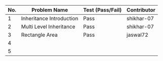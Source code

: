 
|No.| Problem Name                 | Test (Pass/Fail) | Contributor |  
|---|------------------------------|------------------|-------------|
| 1 | Inheritance Introduction     |  Pass            |shikhar-07   |  
| 2 | Multi Level Inheritance      |  Pass            |shikhar-07   |  
| 3 | Rectangle Area               |  Pass            |jaswal72     |  
| 4 |                              |                  |             |  
| 5 |                              |                  |             |  

